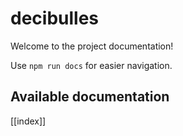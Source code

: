 # decibulles

Welcome to the project documentation!

Use `npm run docs` for easier navigation.

## Available documentation

[[index]]
